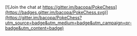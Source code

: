 


[![Join the chat at https://gitter.im/bacopa/PokeChess](https://badges.gitter.im/bacopa/PokeChess.svg)](https://gitter.im/bacopa/PokeChess?utm_source=badge&utm_medium=badge&utm_campaign=pr-badge&utm_content=badge)